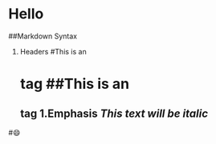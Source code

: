 # Hello
##Markdown Syntax
1. Headers
#This is an <h1> tag
##This is an <h2> tag
1.Emphasis
*This text will be italic*

#:smile:
